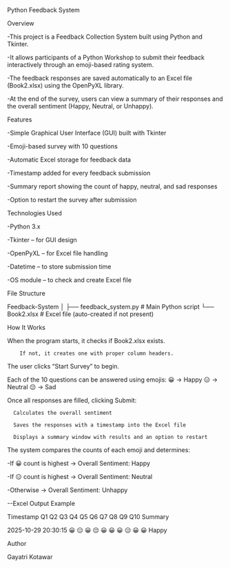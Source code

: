   Python Feedback System

Overview

-This project is a Feedback Collection System built using Python and Tkinter.

-It allows participants of a Python Workshop to submit their feedback interactively through an emoji-based rating system.

-The feedback responses are saved automatically to an Excel file (Book2.xlsx) using the OpenPyXL library.

-At the end of the survey, users can view a summary of their responses and the overall sentiment (Happy, Neutral, or Unhappy).

Features

-Simple Graphical User Interface (GUI) built with Tkinter

-Emoji-based survey with 10 questions

-Automatic Excel storage for feedback data

-Timestamp added for every feedback submission

-Summary report showing the count of happy, neutral, and sad responses

-Option to restart the survey after submission

Technologies Used

-Python 3.x

-Tkinter – for GUI design

-OpenPyXL – for Excel file handling

-Datetime – to store submission time

-OS module – to check and create Excel file

File Structure

Feedback-System
│
├── feedback_system.py      # Main Python script
└── Book2.xlsx              # Excel file (auto-created if not present)

How It Works

When the program starts, it checks if Book2.xlsx exists.

        If not, it creates one with proper column headers.

The user clicks “Start Survey” to begin.

Each of the 10 questions can be answered using emojis:
     😀 → Happy
     😑 → Neutral
     😔 → Sad

Once all responses are filled, clicking Submit:
     
      Calculates the overall sentiment
      
      Saves the responses with a timestamp into the Excel file
      
      Displays a summary window with results and an option to restart

The system compares the counts of each emoji and determines:

-If 😀 count is highest → Overall Sentiment: Happy

-If 😑 count is highest → Overall Sentiment: Neutral

-Otherwise → Overall Sentiment: Unhappy


--Excel Output Example

Timestamp	Q1	Q2	Q3	Q4	Q5	Q6	Q7	Q8	Q9	Q10	Summary

2025-10-29 20:30:15	😀	😑	😀	😔	😀	😀	😀	😑	😀	😀	Happy

Author

Gayatri Kotawar

